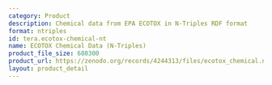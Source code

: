 ```yaml
---
category: Product
description: Chemical data from EPA ECOTOX in N-Triples RDF format
format: ntriples
id: tera.ecotox-chemical-nt
name: ECOTOX Chemical Data (N-Triples)
product_file_size: 680300
product_url: https://zenodo.org/records/4244313/files/ecotox_chemical.nt
layout: product_detail
---
```


